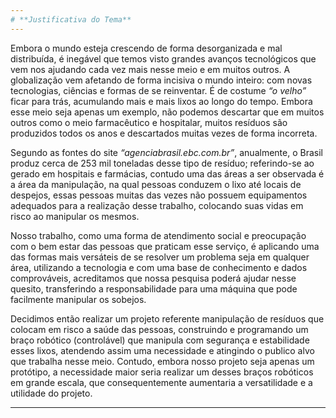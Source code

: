 ```yaml
---
# **Justificativa do Tema**
---
```


 Embora o mundo esteja crescendo de forma desorganizada e mal distribuída, é inegável que temos visto grandes avanços tecnológicos que vem nos ajudando cada vez mais nesse meio e em muitos outros. A globalização vem afetando de forma incisiva o mundo inteiro: com novas tecnologias, ciências e formas de se reinventar. É de costume *“o velho”* ficar para trás, acumulando mais e mais lixos ao longo do tempo. Embora esse meio seja apenas um exemplo, não podemos descartar que em muitos outros como o meio farmacêutico e hospitalar, muitos resíduos são produzidos todos os anos e descartados muitas vezes de forma incorreta.

 Segundo as fontes do site *“agenciabrasil.ebc.com.br”*, anualmente, o Brasil produz cerca de 253 mil toneladas desse tipo de resíduo; referindo-se ao gerado em hospitais e farmácias, contudo uma das áreas a ser observada é a área da manipulação, na qual pessoas conduzem o lixo até locais de despejos, essas pessoas muitas das vezes não possuem equipamentos adequados para a realização desse trabalho, colocando suas vidas em risco ao manipular os mesmos.

 Nosso trabalho, como uma forma de atendimento social e preocupação com o bem estar das pessoas que praticam esse serviço, é aplicando uma das formas mais versáteis de se resolver um problema seja em qualquer área, utilizando a tecnologia e com uma base de conhecimento e dados comprováveis, acreditamos que nossa pesquisa poderá ajudar nesse quesito, transferindo a responsabilidade para uma máquina que pode facilmente manipular os sobejos.

 Decidimos então realizar um projeto referente manipulação de resíduos que colocam em risco a saúde das pessoas, construindo e programando um braço robótico (controlável) que manipula com segurança e estabilidade esses lixos, atendendo assim uma necessidade e atingindo o publico alvo que trabalha nesse meio. Contudo, embora nosso projeto seja apenas um protótipo, a necessidade maior seria realizar um desses braços robóticos em grande escala, que consequentemente aumentaria a versatilidade e a utilidade do projeto.

---
